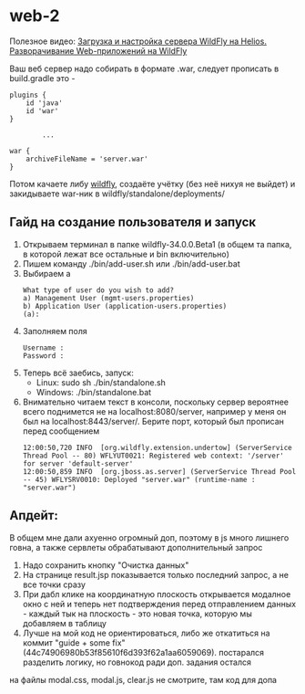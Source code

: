 # web-2

Полезное видео: [Загрузка и настройка сервера WildFly на Helios. Разворачивание Web-приложений на WildFly](https://youtu.be/bHzWVjmhy8g?si=aUUK3D_nE0Xhlw2u)

Ваш веб сервер надо собирать в формате .war, следует прописать в build.gradle это -
```gragle
plugins {
    id 'java'
    id 'war'
}

        ...
        
war {
    archiveFileName = 'server.war'
}

```

Потом качаете либу [wildfly](paint_coordinates), создаёте учётку (без неё нихуя не выйдет) и закидываете war-ник в wildfly/standalone/deployments/

## Гайд на создание пользователя и запуск
1. Открываем терминал в папке wildfly-34.0.0.Beta1 (в общем та папка, в которой лежат все остальные и bin включительно)
2. Пишем команду ./bin/add-user.sh или ./bin/add-user.bat
3. Выбираем а
    ```shell
    What type of user do you wish to add?
    a) Management User (mgmt-users.properties)
    b) Application User (application-users.properties)
    (a):
    ```
4. Заполняем поля
    ```shell
    Username :
    Password :
    ```
5. Теперь всё заебись, запуск:
   - Linux: sudo sh ./bin/standalone.sh
   - Windows: ./bin/standalone.bat
6. Внимательно читаем текст в консоли, поскольку сервер вероятнее всего поднимется не на localhost:8080/server, например у меня он был на localhost:8443/server/.
Берите порт, который был прописан перед сообщением 
    ```shell
    12:00:50,720 INFO  [org.wildfly.extension.undertow] (ServerService Thread Pool -- 80) WFLYUT0021: Registered web context: '/server' for server 'default-server'
    12:00:50,859 INFO  [org.jboss.as.server] (ServerService Thread Pool -- 45) WFLYSRV0010: Deployed "server.war" (runtime-name : "server.war")
    
    ```

## Апдейт:

В общем мне дали ахуенно огромный доп, поэтому в js много лишнего говна, а также сервлеты обрабатывают дополнительный запрос
1. Надо сохранить кнопку "Очистка данных"
2. На странице result.jsp показывается только последний запрос, а не все точки сразу
3. При дабл клике на координатную плоскость открывается модалное окно с ней и теперь нет подтверждения перед отправлением данных - каждый тык на плоскость - это новая точка, которую мы добавляем в таблицу
4. Лучше на мой код не ориентироваться, либо же откатиться на коммит "guide + some fix" (44c74906980b53f85610f6d393f62a1aa6059069). постарался разделить логику, но говнокод ради доп. задания остался

на файлы modal.css, modal.js, clear.js не смотрите, там код для допа
